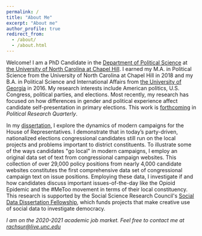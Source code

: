 ```yaml
---
permalink: /
title: "About Me"
excerpt: "About me"
author_profile: true
redirect_from: 
  - /about/
  - /about.html
---
```


Welcome! I am a PhD Candidate in the [Department of Political Science](https://politicalscience.unc.edu/) at [the University of North Carolina at Chapel Hill](https://www.unc.edu/). I earned my M.A. in Political Science from the University of North Carolina at Chapel Hill in 2018 and my B.A. in Political Science and International Affairs from [the University of Georgia](https://www.uga.edu/) in 2016. My research interests include American politics, U.S. Congress, political parties, and elections. Most recently, my research has focused on how differences in gender and political experience affect candidate self-presentation in primary elections. This work is [forthcoming](https://journals.sagepub.com/eprint/XFGAYNZHCF8NKH9THTZC/full) in *Political Research Quarterly*. 

In my [dissertation](/files/porter_research_statement.pdf), I explore the dynamics of modern campaigns for the House of Representatives. I demonstrate that in today’s party-driven, nationalized elections congressional candidates still run on the local projects and problems important to district constituents. To illustrate some of the ways candidates  "go local" in modern campaigns, I employ an original data set of text from congressional campaign websites. This collection of over 29,000 policy positions from nearly 4,000 candidate websites constitutes the first comprehensive data set of congressional campaign text on issue positions. Employing these data, I investigate if and how candidates discuss important issues-of-the-day like the Opioid Epidemic and the #MeToo movement in terms of their local constituency. This research is supported by the Social Science Research Council's [Social Data Dissertation Fellowship](https://www.ssrc.org/fellowships/view/social-data-research-and-dissertation-fellowships/), which funds projects that make creative use of social data to investigate democracy. 

*I am on the 2020-2021 academic job market. Feel free to contact me at [rachsur@live.unc.edu](mailto:rachsur@live.unc.edu)*